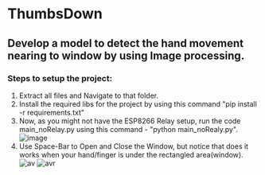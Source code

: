 # ThumbsDown
## Develop a model to detect the hand movement nearing to window by using Image processing.

### Steps to setup the project:
1. Extract all files and Navigate to that folder.
2. Install the required libs for the project by using this command "pip install -r requirements.txt"
3. Now, as you might not have the ESP8266 Relay setup, run the code main_noRelay.py using this command - "python main_noRealy.py".
![image](https://user-images.githubusercontent.com/42895491/146687505-c6041e61-a78c-4a49-b2ae-ee003b98334b.png)
4. Use Space-Bar to Open and Close the Window, but notice that does it works when your hand/finger is under the rectangled area(window).
![av](https://user-images.githubusercontent.com/42895491/146687359-a4835b56-3a25-4d3d-89ad-4e3323cddb30.gif)
![avr](https://user-images.githubusercontent.com/42895491/146687421-dd4d1587-2bd3-4692-a1e4-52e86b7b32d8.gif)

